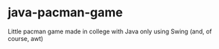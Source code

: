 # java-pacman-game
Little pacman game made in college with Java only using Swing (and, of course, awt)
